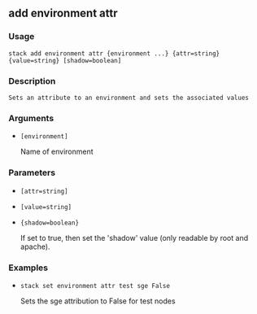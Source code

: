 ## add environment attr

### Usage

`stack add environment attr {environment ...} {attr=string} {value=string} [shadow=boolean]`

### Description


	Sets an attribute to an environment and sets the associated values

	

### Arguments

* `[environment]`

   Name of environment


### Parameters
* `[attr=string]`
* `[value=string]`
* `{shadow=boolean}`

   If set to true, then set the 'shadow' value (only readable by root
	and apache).

### Examples

* `stack set environment attr test sge False`

   Sets the sge attribution to False for test nodes



